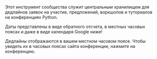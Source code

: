 Этот инструмент сообщества служит центральным хранилищем для дедлайнов заявок на участие, предложений, воркшопов и туториалов на конференциях Python.

Даты представлены в виде обратного отсчета, в местных часовых поясах и даже в виде календаря Google ниже!

Дедлайны отображаются в <span class="local-timezone">вашем местном часовом поясе</span>. Чтобы увидеть их в часовых поясах сайта конференции, нажмите на конференцию.
